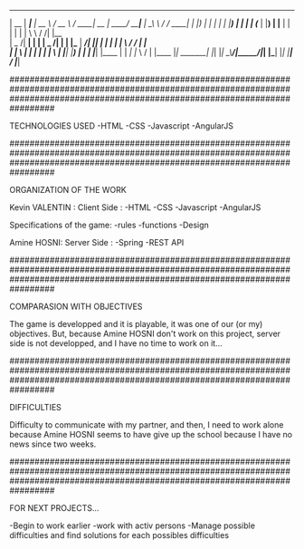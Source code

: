   _____  ______ _______ _____   ____   _____ _____  ______ _____ _______ _______      ________ 
 |  __ \|  ____|__   __|  __ \ / __ \ / ____|  __ \|  ____/ ____|__   __|_   _\ \    / /  ____|
 | |__) | |__     | |  | |__) | |  | | (___ | |__) | |__ | |       | |    | |  \ \  / /| |__   
 |  _  /|  __|    | |  |  _  /| |  | |\___ \|  ___/|  __|| |       | |    | |   \ \/ / |  __|  
 | | \ \| |____   | |  | | \ \| |__| |____) | |    | |___| |____   | |   _| |_   \  /  | |____ 
 |_|  \_\______|  |_|  |_|  \_\\____/|_____/|_|    |______\_____|  |_|  |_____|   \/   |______|
  
 #################################################################################################################################################################################
 
 TECHNOLOGIES USED
 -HTML
 -CSS
 -Javascript
 -AngularJS
 
 
#################################################################################################################################################################################

ORGANIZATION OF THE WORK

Kevin VALENTIN : 
Client Side :
-HTML
-CSS
-Javascript
-AngularJS

Specifications of the game:
-rules
-functions
-Design


Amine HOSNI:
Server Side :
-Spring
-REST API


#################################################################################################################################################################################

COMPARASION WITH OBJECTIVES

The game is developped and it is playable, it was one of our (or my) objectives. But, because Amine HOSNI don't work on this project, server side is not developped, and I have no
time to work on it...

#################################################################################################################################################################################

DIFFICULTIES

Difficulty to communicate with my partner, and then, I need to work alone because Amine HOSNI seems to have give up the school because I have no news since two weeks.

#################################################################################################################################################################################

FOR NEXT PROJECTS...

-Begin to work earlier
-work with activ persons
-Manage possible difficulties and find solutions for each possibles difficulties